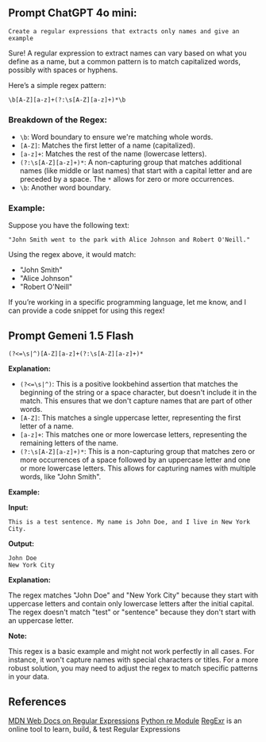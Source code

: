 ## Prompt ChatGPT 4o mini:

```
Create a regular expressions that extracts only names and give an example
```

Sure! A regular expression to extract names can vary based on what you define as a name, but a common pattern is to match capitalized words, possibly with spaces or hyphens.

Here’s a simple regex pattern:

```
\b[A-Z][a-z]+(?:\s[A-Z][a-z]+)*\b
```

### Breakdown of the Regex:
- `\b`: Word boundary to ensure we're matching whole words.
- `[A-Z]`: Matches the first letter of a name (capitalized).
- `[a-z]+`: Matches the rest of the name (lowercase letters).
- `(?:\s[A-Z][a-z]+)*`: A non-capturing group that matches additional names (like middle or last names) that start with a capital letter and are preceded by a space. The `*` allows for zero or more occurrences.
- `\b`: Another word boundary.

### Example:
Suppose you have the following text:

```
"John Smith went to the park with Alice Johnson and Robert O'Neill."
```

Using the regex above, it would match:
- "John Smith"
- "Alice Johnson"
- "Robert O'Neill"

If you’re working in a specific programming language, let me know, and I can provide a code snippet for using this regex!

## Prompt Gemeni 1.5 Flash

```regex
(?<=\s|^)[A-Z][a-z]+(?:\s[A-Z][a-z]+)*
```

**Explanation:**

* `(?<=\s|^)`: This is a positive lookbehind assertion that matches the beginning of the string or a space character, but doesn't include it in the match. This ensures that we don't capture names that are part of other words.
* `[A-Z]`: This matches a single uppercase letter, representing the first letter of a name.
* `[a-z]+`: This matches one or more lowercase letters, representing the remaining letters of the name.
* `(?:\s[A-Z][a-z]+)*`: This is a non-capturing group that matches zero or more occurrences of a space followed by an uppercase letter and one or more lowercase letters. This allows for capturing names with multiple words, like "John Smith".

**Example:**

**Input:**

```
This is a test sentence. My name is John Doe, and I live in New York City.
```

**Output:**

```
John Doe
New York City
```

**Explanation:**

The regex matches "John Doe" and "New York City" because they start with uppercase letters and contain only lowercase letters after the initial capital. The regex doesn't match "test" or "sentence" because they don't start with an uppercase letter.

**Note:**

This regex is a basic example and might not work perfectly in all cases. For instance, it won't capture names with special characters or titles. For a more robust solution, you may need to adjust the regex to match specific patterns in your data.


## References
[MDN Web Docs on Regular Expressions](https://developer.mozilla.org/en-US/docs/Web/JavaScript/Guide/Regular_expressions)
[Python re Module](https://docs.python.org/3/library/re.html)
[RegExr](https://regexr.com/) is an online tool to learn, build, & test Regular Expressions